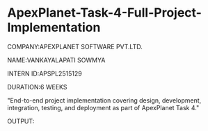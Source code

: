 # ApexPlanet-Task-4-Full-Project-Implementation

COMPANY:APEXPLANET SOFTWARE PVT.LTD.

NAME:VANKAYALAPATI SOWMYA

INTERN ID:APSPL2515129

DURATION:6 WEEKS

"End-to-end project implementation covering design, development, integration, testing, and deployment as part of ApexPlanet Task 4."

OUTPUT:

